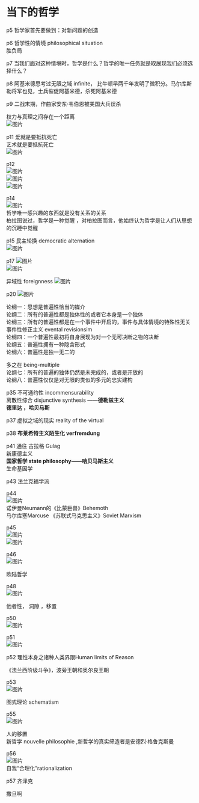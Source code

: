 # 当下的哲学

p5 哲学家首先要做到：对新问题的创造  

p6 哲学性的情境 philosophical situation    
胜负局  

p7 当我们面对这种情境时，哲学是什么？哲学的唯一任务就是取展现我们必须选择什么？  

p8 阿基米德思考过无限之域 infinite， 比牛顿早两千年发明了微积分。马尔库斯勒将军也见，士兵催促阿基米德，杀死阿基米德

p9  二战末期，作曲家安东·韦伯恩被美国大兵误杀

权力与真理之间存在一个距离  
![图片](https://user-images.githubusercontent.com/84896436/179344524-8ec5521d-e463-43cc-934e-ae58024da1ba.png)


p11  爱就是要抵抗死亡  
艺术就是要抵抗死亡   
![图片](https://user-images.githubusercontent.com/84896436/179344613-07572d0c-a909-493d-8d46-54a9c093607f.png)


p12  
![图片](https://user-images.githubusercontent.com/84896436/179344748-a5627b49-6e2d-4cfa-8598-cc6a94f30e79.png)  
![图片](https://user-images.githubusercontent.com/84896436/179344942-bc1eb728-2fbc-47b7-bb02-ddf17795f4a3.png)  
![图片](https://user-images.githubusercontent.com/84896436/179344982-ce3a71ad-81a7-411d-8436-8b7321b890f7.png)


p14    
![图片](https://user-images.githubusercontent.com/84896436/179345118-17637164-40a2-4323-b204-f6af9d084d50.png)  
哲学唯一感兴趣的东西就是没有关系的关系    
柏拉图说过，哲学是一种觉醒 ，对柏拉图而言，他始终认为哲学是让人们从思想的沉睡中觉醒   

p15 民主轮换 democratic alternation  
![图片](https://user-images.githubusercontent.com/84896436/179346644-8da00327-e1a1-4336-aaf6-62c8355f6409.png)

p17
![图片](https://user-images.githubusercontent.com/84896436/179353629-96fc44ef-7f08-48e0-976e-946bb3dae674.png)  
![图片](https://user-images.githubusercontent.com/84896436/179354392-b24c5908-87c8-42d7-8d11-7ac96e7ea197.png)  

异域性 foreignness
![图片](https://user-images.githubusercontent.com/84896436/179354458-f2f638b0-00f1-4b7d-9d61-0333b2a8ab2d.png)

p20
![图片](https://user-images.githubusercontent.com/84896436/179354572-960dcdc4-a994-412c-b628-c52ba9638d8e.png)

论纲一：思想是普遍性恰当的媒介  
论纲二：所有的普遍性都是独体性的或者它本身是一个独体  
论纲三：所有的普遍性都是在一个事件中开启的，事件与具体情境的特殊性无关  
事件性修正主义 evental revisionsim  
论纲四：一个普遍性最初将自身展现为对一个无可决断之物的决断  
论纲五：普遍性拥有一种隐含形式   
论纲六：普遍性是独一无二的   

多之在 being-multiple   
论纲七：所有的普遍的独体仍然是未完成的，或者是开放的   
论纲八：普遍性仅仅是对无限的类似的多元的忠实建构

p35  不可通约性 incommensurability    
离散性综合 disjunctive synthesis ——**德勒兹主义**   
**德里达 ，哈贝马斯**  

p37 虚拟之域的现实 reality of the virtual  

p38 **布莱希特主义陌生化 verfremdung**  

p41 通往 古拉格 Gulag  
新康德主义  
**国家哲学 state philosophy——哈贝马斯主义**  
生命基因学 

p43 法兰克福学派   

p44  
![图片](https://user-images.githubusercontent.com/84896436/179375661-948aaac8-415b-4a34-adc1-af725420105d.png)  
诺伊曼Neumann的《比蒙巨兽》Behemoth  
马尔库塞Marcuse 《苏联式马克思主义》Soviet Marxism 

p45  
![图片](https://user-images.githubusercontent.com/84896436/179375700-7410e8dc-93cd-4d24-a779-2dc2c8a92216.png)  
![图片](https://user-images.githubusercontent.com/84896436/179375734-20fe6419-6c6f-4e74-8c95-cb1f34dd066f.png)

p46  
![图片](https://user-images.githubusercontent.com/84896436/179375785-b07d433e-0e6c-40f1-b04c-3974ca2af391.png)  

欧陆哲学 

p48  
![图片](https://user-images.githubusercontent.com/84896436/179375865-bbee4b41-8882-48e2-918c-b9974c4a93c2.png)  

他者性， 洞隙  ，移置  

p50  
![图片](https://user-images.githubusercontent.com/84896436/179375931-a500f74a-3641-40e0-9240-d6f1807aae2f.png)  

p51  
![图片](https://user-images.githubusercontent.com/84896436/179376049-bd50ad1f-d10c-4037-9c14-38a69af433e9.png)

p52  理性本身之诸种人类界限Human limits of Reason  

《法兰西阶级斗争》，波旁王朝和奥尔良王朝 

p53  
![图片](https://user-images.githubusercontent.com/84896436/179379860-0a6faa94-f152-490c-a474-63678300fd8b.png)  

图式理论 schematism 

p55  
![图片](https://user-images.githubusercontent.com/84896436/179380039-91df5552-216b-4f9b-bf99-bc474aaa26b1.png)  

人的移置  
新哲学  nouvelle philosophie ,新哲学的真实缔造者是安德烈·格鲁克斯曼

p56  
![图片](https://user-images.githubusercontent.com/84896436/179380821-382f2613-c448-4b72-aad0-1253df5b0e65.png)  
自我“合理化”rationalization  

p57 齐泽克  

撒旦啊

















